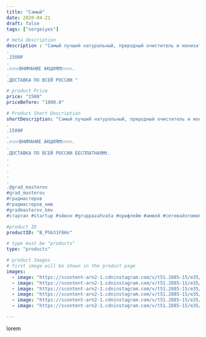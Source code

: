 ```yaml
---
title: "Самый"
date: 2020-04-21
draft: false
tags: ["sergeiyes"]

# meta description
description : "Самый лучший натуральный, природный очиститель и ионизатор воздуха Исландский мох \"Цетрария\".
.
.1500₽
.
.🔥🔥🔥ВНИМАНИЕ АКЦИЯ❗❗❗🔥🔥🔥.
.
.ДОСТАВКА ПО ВСЕЙ РОССИИ "

# product Price
price: "1500"
priceBefore: "1800.0"

# Product Short Description
shortDescription: "Самый лучший натуральный, природный очиститель и ионизатор воздуха Исландский мох \"Цетрария\".
.
.1500₽
.
.🔥🔥🔥ВНИМАНИЕ АКЦИЯ❗❗❗🔥🔥🔥.
.
.ДОСТАВКА ПО ВСЕЙ РОССИИ БЕСПЛАТНАЯ❗❗❗.
.
.
.
.
.
.@grad_masterov
#grad_masterov
#градмастеров
#градмастеров_кмв
#gradmasterov_kmv 
#стартап #startup #эйвон #gruppazahvata #орифлейм #амвей #сетевойэтомоё #сетевой #цетрария #ручнаяработа #бизнесбезвложений #резьбаподереву #сетевойэтомодно #живоедерево #сетевоймаркетинг #стильжизни #исландскиймох #пятигорск #КРЫМ #Севастополь #бизнес #churslabs #sergeystar #железноводск #ставрополь"

#product ID
productID: "B_Phb31F8Hs"

# type must be "products"
type: "products"

# product Images
# first image will be shown in the product page
images:
  - image: "https://scontent-arn2-1.cdninstagram.com/v/t51.2885-15/e35/94057436_547456819535478_9141260660052397123_n.jpg?_nc_ht=scontent-arn2-1.cdninstagram.com&_nc_cat=106&_nc_ohc=r9peY2nO0DgAX9Os0iY&tp=1&oh=26a6bda47e220703a3e6ac7410b0f0fd&oe=605DDF73&ig_cache_key=MjI5MjE5Nzc4NDQ2NjgzMDM4NQ%3D%3D.2"
  - image: "https://scontent-arn2-1.cdninstagram.com/v/t51.2885-15/e35/93791909_465426670866283_4045743100706858862_n.jpg?_nc_ht=scontent-arn2-1.cdninstagram.com&_nc_cat=107&_nc_ohc=yGvIuW5bK4AAX-BNJ6O&tp=1&oh=4bdd2ba2c3965da9d6ce88098967714e&oe=606137CD&ig_cache_key=MjI5MjE5Nzc4NDQ1ODQyNjAyMA%3D%3D.2"
  - image: "https://scontent-arn2-1.cdninstagram.com/v/t51.2885-15/e35/93773947_659039511334906_7421060662139524581_n.jpg?_nc_ht=scontent-arn2-1.cdninstagram.com&_nc_cat=110&_nc_ohc=Vg7htx0UrJcAX8XrhBd&tp=1&oh=1a9dc861ced001a97bd03e30d7f7d085&oe=60612E71&ig_cache_key=MjI5MjE5Nzc4NDQ3NTI0ODk1MQ%3D%3D.2"
  - image: "https://scontent-arn2-1.cdninstagram.com/v/t51.2885-15/e35/94022010_2648860735334175_6366573078682834300_n.jpg?_nc_ht=scontent-arn2-1.cdninstagram.com&_nc_cat=103&_nc_ohc=QU6p1DABzHoAX9dlCEd&tp=1&oh=6e28936ca805b4ab74b81babc950555c&oe=605FFDC1&ig_cache_key=MjI5MjE5Nzc4NDQ4MzcwMjA0Mg%3D%3D.2"
  - image: "https://scontent-arn2-1.cdninstagram.com/v/t51.2885-15/e35/93988694_221774435926571_4188323722118194168_n.jpg?_nc_ht=scontent-arn2-1.cdninstagram.com&_nc_cat=111&_nc_ohc=6HWDVP3Sbu4AX8maN6_&tp=1&oh=2d9c8b77adf5d511d467edf5f7a2142f&oe=606162DE&ig_cache_key=MjI5MjE5Nzc4NDQ5MjA5MTExMA%3D%3D.2"
  - image: "https://scontent-arn2-1.cdninstagram.com/v/t51.2885-15/e35/94241223_1891048501196711_6848119818350867050_n.jpg?_nc_ht=scontent-arn2-1.cdninstagram.com&_nc_cat=111&_nc_ohc=REExABBinZ8AX_j_2O2&tp=1&oh=8e79684acfe4b5aab29953e41029bd8c&oe=605E6CCE&ig_cache_key=MjI5MjE5Nzc4NDQ4MzU4NzU2Ng%3D%3D.2"

---
```

lorem
